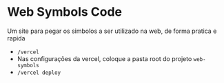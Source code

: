 # Web Symbols Code
 Um site para pegar os simbolos a ser utilizado na web, de forma pratica e rapida


* ``/vercel``
* Nas configurações da vercel, coloque a pasta root do projeto ``web-symbols``
* ``/vercel deploy``
